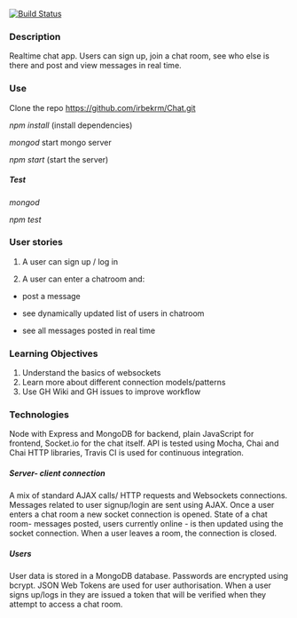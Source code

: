 [![Build Status](https://travis-ci.org/irbekrm/Chat.svg?branch=master)](https://travis-ci.org/irbekrm/Chat)

### Description
Realtime chat app. Users can sign up, join a chat room, see who else is there and post and view messages in real time.

### Use
Clone the repo https://github.com/irbekrm/Chat.git

*npm install* (install dependencies)

*mongod* start mongo server

*npm start* (start the server)

##### Test

*mongod*

*npm test*

### User stories
1. A user can sign up / log in

2. A user can enter a chatroom and:

- post a message
  
- see dynamically updated list of users in chatroom
 
- see all messages posted in real time
  
### Learning Objectives
1. Understand the basics of websockets
2. Learn more about different connection models/patterns
3. Use GH Wiki and GH issues to improve workflow

### Technologies
Node with Express and MongoDB for backend, plain JavaScript for frontend, Socket.io for the chat itself.
API is tested using Mocha, Chai and Chai HTTP libraries, Travis CI is used for continuous integration.

##### Server- client connection
A mix of standard AJAX calls/ HTTP requests and Websockets connections. Messages related to user signup/login are sent using AJAX. Once a user enters a chat room a new socket connection is opened. State of a chat room- messages posted, users currently online - is then updated using the socket connection. When a user leaves a room, the connection is closed.

##### Users
User data is stored in a MongoDB database. Passwords are encrypted using bcrypt. JSON Web Tokens are used for user authorisation. When a user signs up/logs in they are issued a token that will be verified when they attempt to access a chat room.
